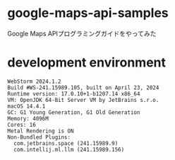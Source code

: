 # google-maps-api-samples
Google Maps APIプログラミングガイドをやってみた

# development environment
```
WebStorm 2024.1.2
Build #WS-241.15989.105, built on April 23, 2024
Runtime version: 17.0.10+1-b1207.14 x86_64
VM: OpenJDK 64-Bit Server VM by JetBrains s.r.o.
macOS 14.4.1
GC: G1 Young Generation, G1 Old Generation
Memory: 4096M
Cores: 16
Metal Rendering is ON
Non-Bundled Plugins:
  com.jetbrains.space (241.15989.9)
  com.intellij.ml.llm (241.15989.156)
```
